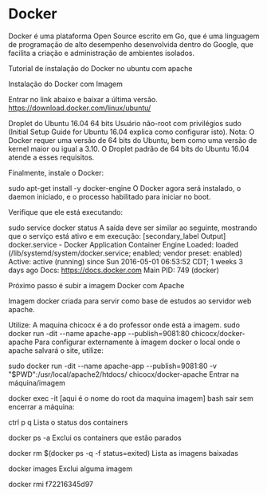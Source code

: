 # Docker
Docker é uma plataforma Open Source escrito em Go, que é uma linguagem de programação de alto desempenho desenvolvida dentro do Google, que facilita a criação e administração de ambientes isolados.

Tutorial de instalação do Docker no ubuntu com apache

Instalação do Docker com Imagem

Entrar no link abaixo e baixar a última versão.
https://download.docker.com/linux/ubuntu/

Droplet do Ubuntu 16.04 64 bits Usuário não-root com privilégios sudo (Initial Setup Guide for Ubuntu 16.04 explica como configurar isto). Nota: O Docker requer uma versão de 64 bits do Ubuntu, bem como uma versão de kernel maior ou igual a 3.10. O Droplet padrão de 64 bits do Ubuntu 16.04 atende a esses requisitos.

Finalmente, instale o Docker:

sudo apt-get install -y docker-engine O Docker agora será instalado, o daemon iniciado, e o processo habilitado para iniciar no boot.

Verifique que ele está executando:

sudo service docker status A saída deve ser similar ao seguinte, mostrando que o serviço está ativo e em execução: [secondary_label Output] docker.service - Docker Application Container Engine Loaded: loaded (/lib/systemd/system/docker.service; enabled; vendor preset: enabled) Active: active (running) since Sun 2016-05-01 06:53:52 CDT; 1 weeks 3 days ago Docs: https://docs.docker.com Main PID: 749 (docker)

Próximo passo é subir a imagem Docker com Apache

Imagem docker criada para servir como base de estudos ao servidor web apache.

Utilize: A maquina chicocx é a do professor onde está a imagem. sudo docker run -dit --name apache-app --publish=9081:80 chicocx/docker-apache Para configurar externamente à imagem docker o local onde o apache salvará o site, utilize:

sudo docker run -dit --name apache-app --publish=9081:80 -v "$PWD":/usr/local/apache2/htdocs/ chicocx/docker-apache Entrar na máquina/imagem

docker exec -it [aqui é o nome do root da maquina imagem] bash sair sem encerrar a máquina:

ctrl p q Lista o status dos containers

docker ps -a Exclui os containers que estão parados

docker rm $(docker ps -q -f status=exited) Lista as imagens baixadas

docker images Exclui alguma imagem

docker rmi f72216345d97


